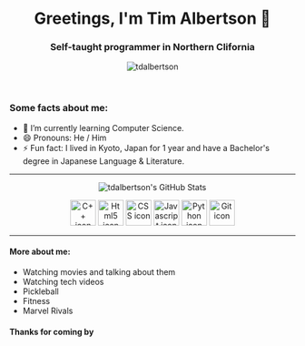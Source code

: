 <h1 align="center">Greetings, I'm Tim Albertson 👋</h1>
<h3 align="center">Self-taught programmer in Northern Clifornia</h3>

<p align="center"> <img src="https://komarev.com/ghpvc/?username=tdalbertson" alt="tdalbertson" /> </p>
<br>

### Some facts about me:

- 🌱 I’m currently learning Computer Science.
- 😄 Pronouns: He / Him
- ⚡ Fun fact: I lived in Kyoto, Japan for 1 year and have a Bachelor's degree in Japanese Language & Literature.

***


<p align="center"><img align="center" src="https://github-readme-stats.vercel.app/api?username=tdalbertson&show_icons=true" alt="tdalbertson's GitHub Stats"/></p>

<p align="center">
<img src="https://cdn.jsdelivr.net/gh/devicons/devicon@latest/icons/cplusplus/cplusplus-original.svg" alt="C++ icon" width="45" height="45" />
<img src="https://cdn.jsdelivr.net/gh/devicons/devicon/icons/html5/html5-original-wordmark.svg" alt="Html5 icon" width="45" height="45" />
<img src="https://cdn.jsdelivr.net/gh/devicons/devicon/icons/css3/css3-original-wordmark.svg" alt="CSS icon" width="45" height="45"/>
<img src="https://cdn.jsdelivr.net/gh/devicons/devicon/icons/javascript/javascript-original.svg" alt="Javascript icon" width="45" height="45" />
<img src="https://cdn.jsdelivr.net/gh/devicons/devicon@latest/icons/python/python-original.svg" alt="Python icon" width="45" height="45" />
<img src="https://cdn.jsdelivr.net/gh/devicons/devicon/icons/git/git-original.svg" alt="Git icon" width="45" height="45" />
</p>

***

#### More about me:

- Watching movies and talking about them
- Watching tech videos
- Pickleball
- Fitness
- Marvel Rivals

#### Thanks for coming by
